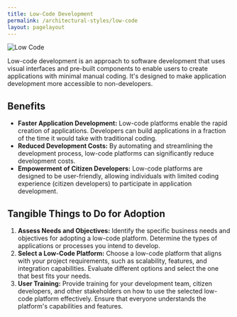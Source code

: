 ```yaml
---
title: Low-Code Development
permalink: /architectural-styles/low-code
layout: pagelayout
---
```

![Low Code](jekyll/pictures/lowcode.png)

Low-code development is an approach to software development that uses visual interfaces and pre-built components to enable users to create applications with minimal manual coding. It's designed to make application development more accessible to non-developers.

## Benefits

- **Faster Application Development:** Low-code platforms enable the rapid creation of applications. Developers can build applications in a fraction of the time it would take with traditional coding.
- **Reduced Development Costs:** By automating and streamlining the development process, low-code platforms can significantly reduce development costs.
- **Empowerment of Citizen Developers:** Low-code platforms are designed to be user-friendly, allowing individuals with limited coding experience (citizen developers) to participate in application development.

## Tangible Things to Do for Adoption

1. **Assess Needs and Objectives:** Identify the specific business needs and objectives for adopting a low-code platform. Determine the types of applications or processes you intend to develop.
2. **Select a Low-Code Platform:** Choose a low-code platform that aligns with your project requirements, such as scalability, features, and integration capabilities. Evaluate different options and select the one that best fits your needs.
3. **User Training:** Provide training for your development team, citizen developers, and other stakeholders on how to use the selected low-code platform effectively. Ensure that everyone understands the platform's capabilities and features.
